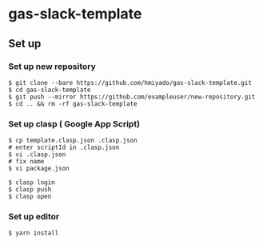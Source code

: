 # gas-slack-template

## Set up

### Set up new repository

```
$ git clone --bare https://github.com/hmiyado/gas-slack-template.git
$ cd gas-slack-template
$ git push --mirror https://github.com/exampleuser/new-repository.git
$ cd .. && rm -rf gas-slack-template
```

### Set up clasp ( Google App Script)

```
$ cp template.clasp.json .clasp.json
# enter scriptId in .clasp.json
$ vi .clasp.json
# fix name
$ vi package.json

$ clasp login
$ clasp push
$ clasp open
```

### Set up editor

```
$ yarn install
```
